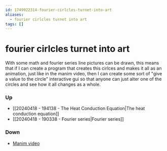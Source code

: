 ```yaml
---
id: 1749922314-fourier-cirlcles-turnet-into-art
aliases:
  - fourier cirlcles turnet into art
tags: []
---
```


# fourier cirlcles turnet into art
With some math and fourier series line pictures can be drawn, this means that if I can create a program that creates this cirlces and makes it all as an animation, just like in the manim video, then I can create some sort of "give a value to the circle" interactive gui so that anyone can just alter one of the circles and see how it all changes as a whole. 


### Up

- [[20240418 - 194138 - The Heat Conduction Equation|The heat conduction equation]]
- [[20240418 - 190338 - Fourier series|Fourier series]]

### Down

- [Manim video](https://www.youtube.com/watch?v=ly4S0oi3Yz8&list=PLZHQObOWTQDNPOjrT6KVlfJuKtYTftqH6&index=2) 
